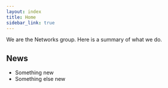 ```yaml
---
layout: index
title: Home
sidebar_link: true
---
```


We are the Networks group. Here is a summary of what we do.

## News

- Something new
- Something else new
